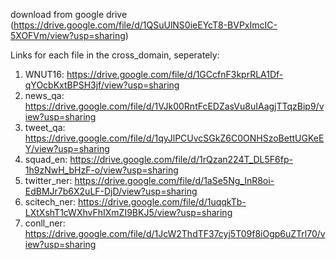 download from google drive (https://drive.google.com/file/d/1QSuUlNS0ieEYcT8-BVPxImcIC-5XOFVm/view?usp=sharing)

Links for each file in the cross_domain, seperately:
1. WNUT16: https://drive.google.com/file/d/1GCcfnF3kprRLA1Df-qYOcbKxtBPSH3jf/view?usp=sharing
2. news_qa: https://drive.google.com/file/d/1VJk00RntFcEDZasVu8uIAagjTTqzBip9/view?usp=sharing
3. tweet_qa: https://drive.google.com/file/d/1qyJlPCUvcSGkZ6C0ONHSzoBettUGKeEY/view?usp=sharing
4. squad_en: https://drive.google.com/file/d/1rQzan224T_DL5F6fp-1h9zNwH_bHzF-o/view?usp=sharing
5. twitter_ner: https://drive.google.com/file/d/1aSe5Ng_InR8oi-EdBMJr7b6X2uLF-DjD/view?usp=sharing
6. scitech_ner: https://drive.google.com/file/d/1uqqkTb-LXtXshT1cWXhvFhIXmZI9BKJ5/view?usp=sharing
7. conll_ner: https://drive.google.com/file/d/1JcW2ThdTF37cyj5T09f8iOgp6uZTrl70/view?usp=sharing
